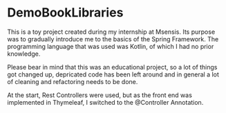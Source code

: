 # DemoBookLibraries

This is a toy project created during my internship at Msensis.
Its purpose was to gradually introduce me to the basics of the Spring Framework.
The programming language that was used was Kotlin, of which I had no prior knowledge.

Please bear in mind that this was an educational project, 
so a lot of things got changed up, depricated code has been left around
and in general a lot of cleaning and refactoring needs to be done.

At the start, Rest Controllers were used,
but as the front end was implemented in Thymeleaf,
I switched to the @Controller Annotation.
